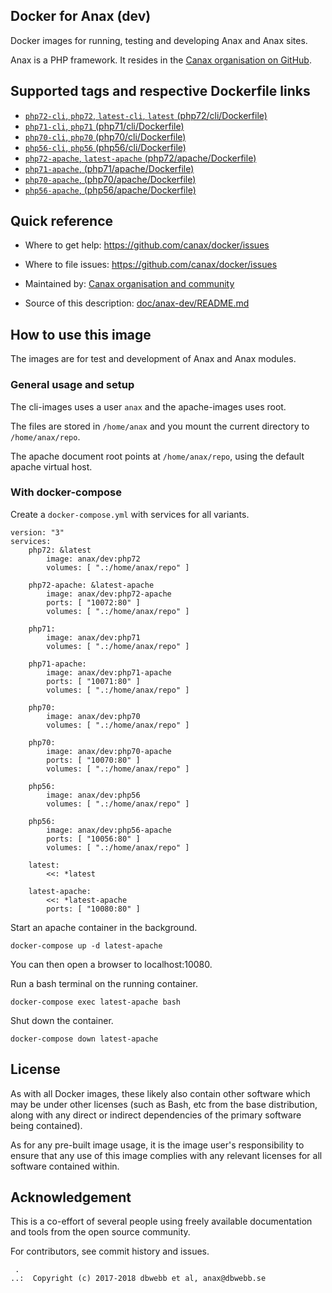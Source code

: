 Docker for Anax (dev)
-------------------

Docker images for running, testing and developing Anax and Anax sites.

Anax is a PHP framework. It resides in the [Canax organisation on GitHub](https://github.com/canax).



Supported tags and respective Dockerfile links
-------------------

* [`php72-cli`, `php72`, `latest-cli`, `latest` (php72/cli/Dockerfile)](https://github.com/canax/docker/blob/master/php72/cli/Dockerfile)
* [`php71-cli`, `php71` (php71/cli/Dockerfile)](https://github.com/canax/docker/blob/master/php71/cli/Dockerfile)
* [`php70-cli`, `php70` (php70/cli/Dockerfile)](https://github.com/canax/docker/blob/master/php70/cli/Dockerfile)
* [`php56-cli`, `php56` (php56/cli/Dockerfile)](https://github.com/canax/docker/blob/master/php56/cli/Dockerfile)
* [`php72-apache`, `latest-apache` (php72/apache/Dockerfile)](https://github.com/canax/docker/blob/master/php72/apache/Dockerfile)
* [`php71-apache`, (php71/apache/Dockerfile)](https://github.com/canax/docker/blob/master/php71/apache/Dockerfile)
* [`php70-apache`, (php70/apache/Dockerfile)](https://github.com/canax/docker/blob/master/php70/apache/Dockerfile)
* [`php56-apache`, (php56/apache/Dockerfile)](https://github.com/canax/docker/blob/master/php56/apache/Dockerfile)



Quick reference
-------------------

* Where to get help:
    https://github.com/canax/docker/issues

* Where to file issues:
    https://github.com/canax/docker/issues

* Maintained by:
    [Canax organisation and community](https://github.com/canax/docker/issues)

* Source of this description:
    [doc/anax-dev/README.md](https://github.com/canax/docker/blob/master/doc/anax-dev/README.md)



How to use this image
-------------------

The images are for test and development of Anax and Anax modules.



### General usage and setup

The cli-images uses a user `anax` and the apache-images uses root.

The files are stored in `/home/anax` and you mount the current directory to `/home/anax/repo`.

The apache document root points at `/home/anax/repo`, using the default apache virtual host.



### With docker-compose

Create a `docker-compose.yml` with services for all variants.

```text
version: "3"
services:
    php72: &latest
        image: anax/dev:php72
        volumes: [ ".:/home/anax/repo" ]

    php72-apache: &latest-apache
        image: anax/dev:php72-apache
        ports: [ "10072:80" ]
        volumes: [ ".:/home/anax/repo" ]

    php71:
        image: anax/dev:php71
        volumes: [ ".:/home/anax/repo" ]

    php71-apache: 
        image: anax/dev:php71-apache
        ports: [ "10071:80" ]
        volumes: [ ".:/home/anax/repo" ]

    php70:
        image: anax/dev:php70
        volumes: [ ".:/home/anax/repo" ]

    php70:
        image: anax/dev:php70-apache
        ports: [ "10070:80" ]
        volumes: [ ".:/home/anax/repo" ]

    php56:
        image: anax/dev:php56
        volumes: [ ".:/home/anax/repo" ]

    php56:
        image: anax/dev:php56-apache
        ports: [ "10056:80" ]
        volumes: [ ".:/home/anax/repo" ]

    latest:
        <<: *latest

    latest-apache:
        <<: *latest-apache
        ports: [ "10080:80" ]
```

Start an apache container in the background.

```text
docker-compose up -d latest-apache
```

You can then open a browser to localhost:10080.

Run a bash terminal on the running container.

```text
docker-compose exec latest-apache bash
```

Shut down the container.

```text
docker-compose down latest-apache
```



License
-------------------

As with all Docker images, these likely also contain other software which may be under other licenses (such as Bash, etc from the base distribution, along with any direct or indirect dependencies of the primary software being contained).

As for any pre-built image usage, it is the image user's responsibility to ensure that any use of this image complies with any relevant licenses for all software contained within.



Acknowledgement
-------------------

This is a co-effort of several people using freely available documentation and tools from the open source community.

For contributors, see commit history and issues.




```
 .
..:  Copyright (c) 2017-2018 dbwebb et al, anax@dbwebb.se
```
